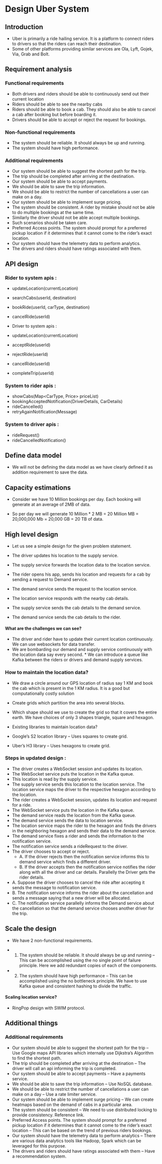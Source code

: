 # Design Uber System

## Introduction
* Uber is primarily a ride hailing service. It is a platform to connect riders to drivers so that the riders can reach their destination. 
* Some of other platforms providing similar services are Ola, Lyft, Gojek, Via, Grab and Bolt.

## Requirement analysis 
### Functional requirements

* Both drivers and riders should be able to continuously send out their current location
* Riders should be able to see the nearby cabs
* Riders should be able to book a cab. They should also be able to cancel a cab after booking but before boarding it.
* Drivers should be able to accept or reject the request for bookings.
### Non-functional requirements

* The system should be reliable. It should always be up and running.
* The system should have high performance.
### Additional requirements

* Our system should be able to suggest the shortest path for the trip.
* The trip should be completed after arriving at the destination.
* Our system should be able to accept payments.
* We should be able to save the trip information.
* We should be able to restrict the number of cancellations a user can make on a day.
* Our system should be able to implement surge pricing.
* The system should be consistent. A rider by mistake should not be able to do multiple bookings at the same time. 
* Similarly the driver should not be able accept multiple bookings. 
* Such scenarios should be taken care.
* Preferred Access points. The system should prompt for a preferred pickup location if it determines that it cannot come to the rider’s exact location.
* Our system should have the telemetry data to perform analytics.
* The drivers and riders should have ratings associated with them.
## API design
### Rider to system apis :

* updateLocation(currentLocation)
* searchCabs(userId, destination)
* bookRide(userId, carType, destination)
* cancelRide(userId)
* Driver to system apis :

* updateLocation(currentLocation)
* acceptRide(userId)
* rejectRide(userId)
* cancelRide(userId)
* completeTrip(userId)
### System to rider apis :

* showCabs(Map<CarType, Price> priceList)
* bookingAcceptedNotification(DriverDetails, CarDetails)
* rideCancelled()
* retryAgainNotification(Message)

### System to driver apis :

* rideRequest()
* rideCancelledNotification()

## Define data model
* We will not be defining the data model as we have clearly defined it as addition requirement to save the data.

## Capacity estimations
* Consider we have 10 Million bookings per day. Each booking will generate at an average of 2MB of data.

* So per day we will generate
10 Million * 2 MB = 20 Million MB = 20,000,000 Mb = 20,000 GB = 20 TB of data.

## High level design
* Let us see a simple design for the given problem statement.

* The driver updates his location to the supply service.
* The supply service forwards the location data to the location service.
* The rider opens his app, sends his location and requests for a cab by sending a request to Demand service.
* The demand service sends the request to the location service.
* The location service responds with the nearby cab details.
* The supply service sends the cab details to the demand service.
* The demand service sends the cab details to the rider.

#### What are the challenges we can see?

* The driver and rider have to update their current location continuously. We can use websockets for data transfer.
* We are bombarding our demand and supply service continuously with the location data say every second. * We can introduce a queue like Kafka between the riders or drivers and demand supply services.
### How to maintain the location data?

* We draw a circle around our GPS location of radius say 1 KM and book the cab which is present in the 1 KM radius. It is a good but computationally costly solution
* Create grids which partition the area into several blocks.
*  Which shape should we use to create the grid so that it covers the entire earth. We have choices of only 3 shapes triangle, square and hexagon.
* Existing libraries to maintain location data?

* Google’s S2 location library – Uses squares to create grid.
* Uber’s H3 library – Uses hexagons to create grid.

### Steps in updated design :

* The driver creates a WebSocket session and updates its location.
* The WebSocket service puts the location in the Kafka queue.
* This location is read by the supply service.
* The supply service sends this location to the location service. The location service maps the driver to the respective hexagon according to the location.
* The rider creates a WebSocket session, updates its location and request for a ride.
* The WebSocket service puts the location in the Kafka queue.
* The demand service reads the location from the Kafka queue.
* The demand service sends the data to location service.
* The location service maps the rider to the hexagon and finds the drivers in the neighboring hexagon and sends their data to the demand service.
* The demand service fixes a rider and sends the information to the notification service.
* The notification service sends a rideRequest to the driver.
* The driver chooses to accept or reject.
  *  A. If the driver rejects then the notification service informs this to demand service which finds a different driver.
  * B. If the driver accepts then the notification service notifies the rider along with all the driver and car details. Parallelly the Driver gets the rider details.
* A. Suppose the driver chooses to cancel the ride after accepting it sends the message to notification service.
* B. The notification service informs the rider about the cancellation and sends a message saying that a new driver will be allocated.
* C. The notification service parallelly informs the Demand service about the cancellation so that the demand service chooses another driver for the trip.


## Scale the design
* We have 2 non-functional requirements.

* 1. The system should be reliable. It should always be up and running – This can be accomplished using the no single point of failure principle. Here we add redundant copies of each of the components.

* 2. The system should have high performance – This can be accomplished using the no bottleneck principle. We have to use Kafka queue and consistent hashing to divide the traffic.

#### Scaling location service?

* RingPop design with SWIM protocol.

## Additional things
### Additional requirements
* Our system should be able to suggest the shortest path for the trip – Use Google maps API libraries which internally use Dijkstra’s Algorithm to find the shortest path.
* The trip should be completed after arriving at the destination – The driver will call an api informing the trip is completed.
* Our system should be able to accept payments – Have a payments service.
* We should be able to save the trip information – Use NoSQL database.
* We should be able to restrict the number of cancellations a user can make on a day – Use a rate limiter service.
* Our system should be able to implement surge pricing – We can create heatmaps based on the demand of cabs in a particular area.
* The system should be consistent – We need to use distributed locking to provide consistency. Reference link.
* Preferred Access points. The system should prompt for a preferred pickup location if it determines that it cannot come to the rider’s exact location –  This can be based on the trend of previous riders bookings.
* Our system should have the telemetry data to perform analytics – There are various data analytics tools like Hadoop, Spark which can be leveraged for this purpose.
* The drivers and riders should have ratings associated with them – Have a recommendation system.

